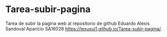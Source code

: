 # Tarea-subir-pagina
Tarea de subir la pagina web al repositorio de github Eduardo Alexis Sandoval Aparicio SA16028
https://lexusui1.github.io/Tarea-subir-pagina/.
